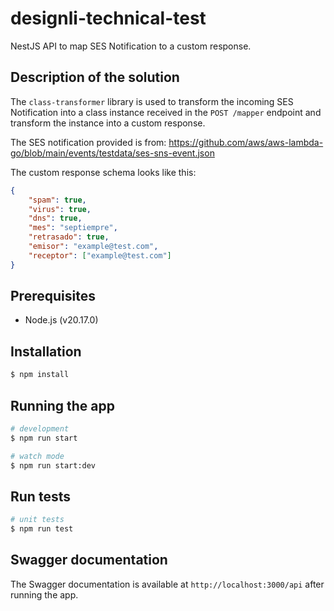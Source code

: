 # designli-technical-test

NestJS API to map SES Notification to a custom response.

## Description of the solution

The `class-transformer` library is used to transform the incoming SES Notification into a class instance received in the `POST /mapper` endpoint and transform the instance into a custom response.

The SES notification provided is from: https://github.com/aws/aws-lambda-go/blob/main/events/testdata/ses-sns-event.json

The custom response schema looks like this:
```json
{
    "spam": true,
    "virus": true,
    "dns": true,
    "mes": "septiempre",
    "retrasado": true,
    "emisor": "example@test.com",
    "receptor": ["example@test.com"]
}
```



## Prerequisites

- Node.js (v20.17.0)

## Installation

```bash
$ npm install
```

## Running the app

```bash
# development
$ npm run start

# watch mode
$ npm run start:dev
```

## Run tests

```bash
# unit tests
$ npm run test
```

## Swagger documentation

The Swagger documentation is available at `http://localhost:3000/api` after running the app.


